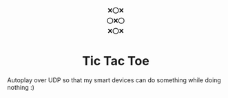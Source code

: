 <span align="center">

❌⭕❌  
⭕❌⭕  
❌⭕❌  
  
 # Tic Tac Toe 


</span>
  
  
Autoplay over UDP so that my smart devices can do something while doing nothing :)
  
